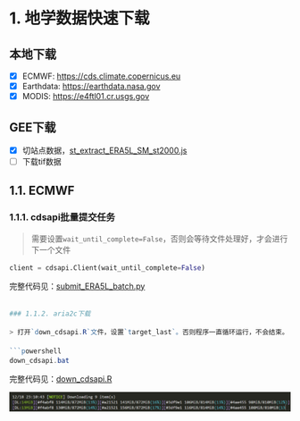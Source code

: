 # 1. 地学数据快速下载

## 本地下载
- [x] ECMWF: <https://cds.climate.copernicus.eu>
- [x] Earthdata: <https://earthdata.nasa.gov>
- [x] MODIS: <https://e4ftl01.cr.usgs.gov>

## GEE下载

- [x] 切站点数据，[st_extract_ERA5L_SM_st2000.js](src/GEE/st_extract_ERA5L_SM_st2000.js)
- [ ] 下载tif数据

## 1.1. ECMWF

### 1.1.1. cdsapi批量提交任务

> 需要设置`wait_until_complete=False`，否则会等待文件处理好，才会进行下一个文件

```py
client = cdsapi.Client(wait_until_complete=False)
```

完整代码见：[submit_ERA5L_batch.py](src/ECMWF/submit_ERA5L_batch.py)

```powershell

### 1.1.2. aria2c下载

> 打开`down_cdsapi.R`文件，设置`target_last`。否则程序一直循环运行，不会结束。

```powershell
down_cdsapi.bat
```

完整代码见：[down_cdsapi.R](src/ECMWF/down_cdsapi.R)

![](images/aria2c_speed.png)
